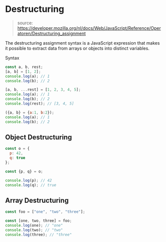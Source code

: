 # Destructuring

> source: https://developer.mozilla.org/nl/docs/Web/JavaScript/Reference/Operatoren/Destructuring_assignment

The destructuring assignment syntax is a JavaScript expression that makes it possible to extract data from arrays or objects into distinct variables.

Syntax

```js
const a, b, rest;
[a, b] = [1, 2];
console.log(a); // 1
console.log(b); // 2

[a, b, ...rest] = [1, 2, 3, 4, 5];
console.log(a); // 1
console.log(b); // 2
console.log(rest); // [3, 4, 5]

({a, b} = {a:1, b:2});
console.log(a); // 1
console.log(b); // 2
```

## Object Destructuring

```js
const o = {
  p: 42,
  q: true
};

const {p, q} = o;

console.log(p); // 42
console.log(q); // true 
```

## Array Destructuring

```js
const foo = ["one", "two", "three"];

const [one, two, three] = foo;
console.log(one); // "one"
console.log(two); // "two"
console.log(three); // "three"
```